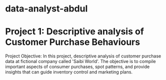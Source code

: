 # data-analyst-abdul
# Project 1: Descriptive analysis of Customer Purchase Behaviours
Project Objective: In this project, descriptive analysis of customer purchase data at fictional company called 'Saibi World'. The objective is to compile important aspects of consumer purchases, spot patterns, and provide insights that can guide inventory control and marketing plans.


